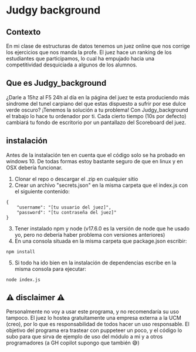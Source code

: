 # Judgy background

## Contexto
En mi clase de estructuras de datos tenemos un juez online que nos corrige los ejercicios que nos manda la profe. El juez hace un ranking de los estudiantes que participamos, lo cual ha empujado hacia una competitividad desquiciada a algunos de los alumnos.

## Que es Judgy_background

¿Darle a 15hz al F5 24h al día en la página del juez te esta produciendo más sindrome del tunel carpiano del que estas dispuesto a sufrir por ese dulce verde oscuro? ¡Tenemos la solución a tu problema! Con Judgy_background el trabajo lo hace tu ordenador por ti. Cada cierto tiempo (10s por defecto) cambiará tu fondo de escritorio por un pantallazo del Scoreboard del juez.

## instalación

Antes de la instalación ten en cuenta que el código solo se ha probado en windows 10. De todas formas estoy bastante seguro de que en linux y en OSX debería funcionar.

1. Clonar el repo o descargar el .zip en cualquier sitio
2. Crear un archivo "secrets.json" en la misma carpeta que el index.js con el siguiente contenido:

```
{
    "username": "[tu usuario del juez]",
    "password": "[tu contraseña del juez]"
}
```
3.  Tener instalado npm y node (v17.6.0 es la versión de node que he usado yo, pero no debería haber problema con versiones anteriores)
4.  En una consola situada en la misma carpeta que package.json escribir:
```
npm install
```
5. Si todo ha ido bien en la instalación de dependencias escribe en la misma consola para ejecutar:
```
node index.js
```

## ⚠️ disclaimer ⚠️

Personalmente no voy a usar este programa, y no recomendaría su uso tampoco. El juez lo hostea gratuitamente una empresa externa a la UCM (creo), por lo que es responsabilidad de todos hacer un uso responsable. El objetivo del programa era trastear con puppeteer un poco, y el código lo subo para que sirva de ejemplo de uso del módulo a mi y a otros programadores (a GH copilot supongo que también 😅)
